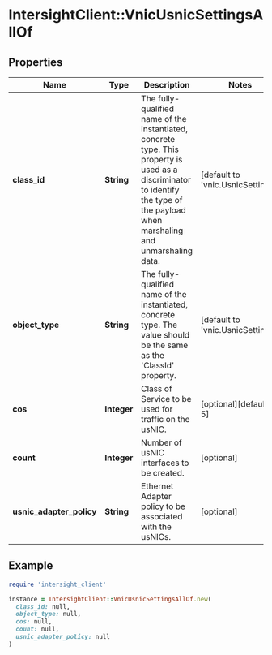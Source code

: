 # IntersightClient::VnicUsnicSettingsAllOf

## Properties

| Name | Type | Description | Notes |
| ---- | ---- | ----------- | ----- |
| **class_id** | **String** | The fully-qualified name of the instantiated, concrete type. This property is used as a discriminator to identify the type of the payload when marshaling and unmarshaling data. | [default to &#39;vnic.UsnicSettings&#39;] |
| **object_type** | **String** | The fully-qualified name of the instantiated, concrete type. The value should be the same as the &#39;ClassId&#39; property. | [default to &#39;vnic.UsnicSettings&#39;] |
| **cos** | **Integer** | Class of Service to be used for traffic on the usNIC. | [optional][default to 5] |
| **count** | **Integer** | Number of usNIC interfaces to be created. | [optional] |
| **usnic_adapter_policy** | **String** | Ethernet Adapter policy to be associated with the usNICs. | [optional] |

## Example

```ruby
require 'intersight_client'

instance = IntersightClient::VnicUsnicSettingsAllOf.new(
  class_id: null,
  object_type: null,
  cos: null,
  count: null,
  usnic_adapter_policy: null
)
```

